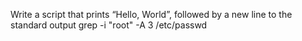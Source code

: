 Write a script that prints “Hello, World”, followed by a new line to the standard output
grep -i "root" -A 3 /etc/passwd
